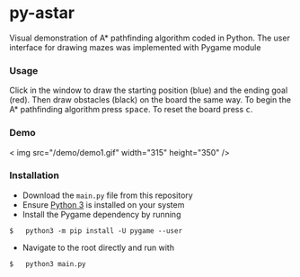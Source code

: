 # py-astar
Visual demonstration of A* pathfinding algorithm coded in Python. The user interface for drawing mazes was implemented with Pygame module
### Usage
Click in the window to draw the starting position (blue) and the ending goal (red). Then draw obstacles (black) on the board the same way. To begin the A* pathfinding algorithm press <kbd>space</kbd>. To reset the board press <kbd>c</kbd>.
### Demo
< img src="/demo/demo1.gif" width="315" height="350" />
### Installation
- Download the `main.py` file from this repository
- Ensure [Python 3](https://www.python.org/downloads/) is installed on your system
- Install the Pygame dependency by running
```
$   python3 -m pip install -U pygame --user
```
- Navigate to the root directly and run with
```
$   python3 main.py
```
